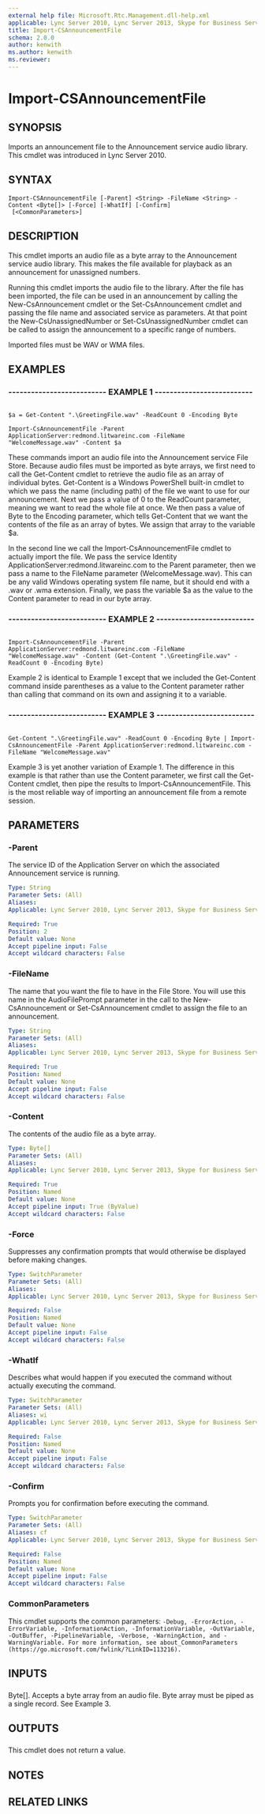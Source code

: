 ```yaml
---
external help file: Microsoft.Rtc.Management.dll-help.xml
applicable: Lync Server 2010, Lync Server 2013, Skype for Business Server 2015, Skype for Business Server 2019
title: Import-CSAnnouncementFile
schema: 2.0.0
author: kenwith
ms.author: kenwith
ms.reviewer:
---
```


# Import-CSAnnouncementFile

## SYNOPSIS

Imports an announcement file to the Announcement service audio library.
This cmdlet was introduced in Lync Server 2010.



## SYNTAX

```
Import-CSAnnouncementFile [-Parent] <String> -FileName <String> -Content <Byte[]> [-Force] [-WhatIf] [-Confirm]
 [<CommonParameters>]
```

## DESCRIPTION

This cmdlet imports an audio file as a byte array to the Announcement service audio library.
This makes the file available for playback as an announcement for unassigned numbers.

Running this cmdlet imports the audio file to the library.
After the file has been imported, the file can be used in an announcement by calling the New-CsAnnouncement cmdlet or the Set-CsAnnouncement cmdlet and passing the file name and associated service as parameters.
At that point the New-CsUnassignedNumber or Set-CsUnassignedNumber cmdlet can be called to assign the announcement to a specific range of numbers.

Imported files must be WAV or WMA files.



## EXAMPLES

### -------------------------- EXAMPLE 1 -------------------------- 
```

$a = Get-Content ".\GreetingFile.wav" -ReadCount 0 -Encoding Byte

Import-CsAnnouncementFile -Parent ApplicationServer:redmond.litwareinc.com -FileName "WelcomeMessage.wav" -Content $a
```

These commands import an audio file into the Announcement service File Store.
Because audio files must be imported as byte arrays, we first need to call the Get-Content cmdlet to retrieve the audio file as an array of individual bytes.
Get-Content is a Windows PowerShell built-in cmdlet to which we pass the name (including path) of the file we want to use for our announcement.
Next we pass a value of 0 to the ReadCount parameter, meaning we want to read the whole file at once.
We then pass a value of Byte to the Encoding parameter, which tells Get-Content that we want the contents of the file as an array of bytes.
We assign that array to the variable $a.

In the second line we call the Import-CsAnnouncementFile cmdlet to actually import the file.
We pass the service Identity ApplicationServer:redmond.litwareinc.com to the Parent parameter, then we pass a name to the FileName parameter (WelcomeMessage.wav).
This can be any valid Windows operating system file name, but it should end with a .wav or .wma extension.
Finally, we pass the variable $a as the value to the Content parameter to read in our byte array.

### -------------------------- EXAMPLE 2 -------------------------- 
```

Import-CsAnnouncementFile -Parent ApplicationServer:redmond.litwareinc.com -FileName "WelcomeMessage.wav" -Content (Get-Content ".\GreetingFile.wav" -ReadCount 0 -Encoding Byte)
```

Example 2 is identical to Example 1 except that we included the Get-Content command inside parentheses as a value to the Content parameter rather than calling that command on its own and assigning it to a variable.


### -------------------------- EXAMPLE 3 -------------------------- 
```

Get-Content ".\GreetingFile.wav" -ReadCount 0 -Encoding Byte | Import-CsAnnouncementFile -Parent ApplicationServer:redmond.litwareinc.com -FileName "WelcomeMessage.wav"
```

Example 3 is yet another variation of Example 1.
The difference in this example is that rather than use the Content parameter, we first call the Get-Content cmdlet, then pipe the results to Import-CsAnnouncementFile.
This is the most reliable way of importing an announcement file from a remote session.


## PARAMETERS

### -Parent
The service ID of the Application Server on which the associated Announcement service is running.

```yaml
Type: String
Parameter Sets: (All)
Aliases: 
Applicable: Lync Server 2010, Lync Server 2013, Skype for Business Server 2015, Skype for Business Server 2019

Required: True
Position: 2
Default value: None
Accept pipeline input: False
Accept wildcard characters: False
```

### -FileName
The name that you want the file to have in the File Store.
You will use this name in the AudioFilePrompt parameter in the call to the New-CsAnnouncement or Set-CsAnnouncement cmdlet to assign the file to an announcement.

```yaml
Type: String
Parameter Sets: (All)
Aliases: 
Applicable: Lync Server 2010, Lync Server 2013, Skype for Business Server 2015, Skype for Business Server 2019

Required: True
Position: Named
Default value: None
Accept pipeline input: False
Accept wildcard characters: False
```

### -Content
The contents of the audio file as a byte array.

```yaml
Type: Byte[]
Parameter Sets: (All)
Aliases: 
Applicable: Lync Server 2010, Lync Server 2013, Skype for Business Server 2015, Skype for Business Server 2019

Required: True
Position: Named
Default value: None
Accept pipeline input: True (ByValue)
Accept wildcard characters: False
```

### -Force
Suppresses any confirmation prompts that would otherwise be displayed before making changes.

```yaml
Type: SwitchParameter
Parameter Sets: (All)
Aliases: 
Applicable: Lync Server 2010, Lync Server 2013, Skype for Business Server 2015, Skype for Business Server 2019

Required: False
Position: Named
Default value: None
Accept pipeline input: False
Accept wildcard characters: False
```

### -WhatIf
Describes what would happen if you executed the command without actually executing the command.

```yaml
Type: SwitchParameter
Parameter Sets: (All)
Aliases: wi
Applicable: Lync Server 2010, Lync Server 2013, Skype for Business Server 2015, Skype for Business Server 2019

Required: False
Position: Named
Default value: None
Accept pipeline input: False
Accept wildcard characters: False
```

### -Confirm
Prompts you for confirmation before executing the command.

```yaml
Type: SwitchParameter
Parameter Sets: (All)
Aliases: cf
Applicable: Lync Server 2010, Lync Server 2013, Skype for Business Server 2015, Skype for Business Server 2019

Required: False
Position: Named
Default value: None
Accept pipeline input: False
Accept wildcard characters: False
```

### CommonParameters
This cmdlet supports the common parameters: `-Debug, -ErrorAction, -ErrorVariable, -InformationAction, -InformationVariable, -OutVariable, -OutBuffer, -PipelineVariable, -Verbose, -WarningAction, and -WarningVariable. For more information, see about_CommonParameters (https://go.microsoft.com/fwlink/?LinkID=113216).`

## INPUTS

###  
Byte\[\].
Accepts a byte array from an audio file.
Byte array must be piped as a single record.
See Example 3.

## OUTPUTS

###  
This cmdlet does not return a value.

## NOTES

## RELATED LINKS

